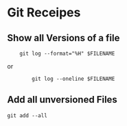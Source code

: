 # Git Receipes

## Show all Versions of a file

```
    git log --format="%H" $FILENAME

```
 or

```
        git log --oneline $FILENAME  

```

## Add all unversioned Files


```
git add --all
```
